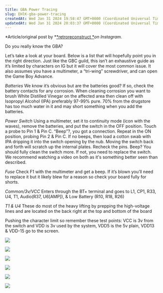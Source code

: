 ```yaml
---
title: GBA Power Tracing
slug: EHlK-gba-power-tracing
createdAt: Wed Jan 31 2024 19:58:47 GMT+0000 (Coordinated Universal Time)
updatedAt: Wed Jan 31 2024 20:03:37 GMT+0000 (Coordinated Universal Time)
---
```


*Article/original post by *[*retroreconstruct *](https://www.instagram.com/retroreconstruct?igsh=MXYya2d3ZHE0OTd5Yg%3D%3D)*on Instagram.*

Do you really know the GBA?

Let’s take a look at your board. Below is a list that will hopefully point you in the right direction. Just like the GBC guild, this isn’t an exhaustive guide as it’s limited by characters on IG but it will cover the most common issue. It also assumes you have a multimeter, a “tri-wing” screwdriver, and can open the Game Boy Advance.

*Batteries*
We know it’s obvious but are the batteries good? If so, check the battery contacts for any corrosion. When cleaning corrosion you want to brush White Distilled Vinegar on the affected area then clean off with Isopropyl Alcohol (IPA) preferably 97-99% pure. 70% from the drugstore has too much water in it and may short something when you add the batteries.

*Power Switch*
Using a multimeter, set it to continuity mode (icon with the waves), remove the batteries, and put the switch in the OFF position. Touch a probe to Pin 1 & Pin C. “Beep”?, you got a connection. Repeat in the ON position, probing Pin 2 & Pin C. If no beeps, then load a cotton swab with IPA dripping it into the switch opening by the nub. Moving the switch back and forth will scratch up the internal plates. Recheck the pins. Beep? You should fully clean the switch more. If not, you need to replace the switch. We recommend watching a video on both as it's something better seen than described.

*Fuse*
Check F1 with the multimeter and get a beep. If it’s blown you’ll need to replace it but it likely blew for a reason so check your board fully for shorts.

*Common/3v/VCC*
Enters through the BT+ terminal and goes to L1, CP1, R33, U4, T1, Audio(R37, U6\[AMP]), & Low Battery (R10, R18, R26)

*T1 & U4*
These do most of the heavy lifting by prepping the high-voltage lines and are located on the back right at the top and bottom of the board

Pushing the character limit so remember these test points: VCC is 3v from the switch and VDD is 3v used by the system, VDD5 is the 5v plain, VDD13 & VDD-15 go to the screen.&#x20;

![](../../assets/ZBBS--O-4nC7IbYHeADae_img1942.PNG)

![](../../assets/fw_tY5tS1OCi4VlAlukYr_img1943.PNG)

![](../../assets/Cu949UhwxCzy_GPmojHM4_img1944.PNG)

![](../../assets/wfgSVz4-DZVp-4YuzH4u5_img1945.PNG)

![](../../assets/zUMW65nMBHci_Dyx-XcSK_img1946.PNG)

![](../../assets/BjSsWMh8eU0xCgQu7Ut7T_img1947.PNG)

